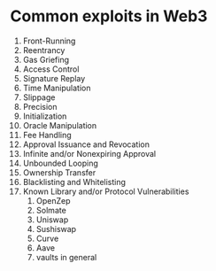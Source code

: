 # Common exploits in Web3

1. Front-Running
2. Reentrancy
3. Gas Griefing
4. Access Control
5. Signature Replay
6. Time Manipulation
7. Slippage
8. Precision
9. Initialization
10. Oracle Manipulation
11. Fee Handling
12. Approval Issuance and Revocation
13. Infinite and/or Nonexpiring Approval
14. Unbounded Looping
15. Ownership Transfer
16. Blacklisting and Whitelisting
17. Known Library and/or Protocol Vulnerabilities
    1.  OpenZep
    2.  Solmate
    3.  Uniswap
    4.  Sushiswap
    5.  Curve
    6.  Aave
    7.  vaults in general